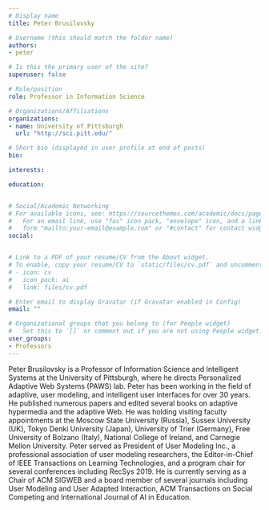 ```yaml
---
# Display name
title: Peter Brusilovsky

# Username (this should match the folder name)
authors:
- peter

# Is this the primary user of the site?
superuser: false

# Role/position
role: Professor in Information Science

# Organizations/Affiliations
organizations:
- name: University of Pittsburgh
  url: "http://sci.pitt.edu/"

# Short bio (displayed in user profile at end of posts)
bio: 

interests:

education:


# Social/Academic Networking
# For available icons, see: https://sourcethemes.com/academic/docs/page-builder/#icons
#   For an email link, use "fas" icon pack, "envelope" icon, and a link in the
#   form "mailto:your-email@example.com" or "#contact" for contact widget.
social:


# Link to a PDF of your resume/CV from the About widget.
# To enable, copy your resume/CV to `static/files/cv.pdf` and uncomment the lines below.
# - icon: cv
#   icon_pack: ai
#   link: files/cv.pdf

# Enter email to display Gravatar (if Gravatar enabled in Config)
email: ""

# Organizational groups that you belong to (for People widget)
#   Set this to `[]` or comment out if you are not using People widget.
user_groups:
- Professors
---
```


Peter Brusilovsky is a Professor of Information Science and Intelligent Systems at the University of Pittsburgh, where he directs Personalized Adaptive Web Systems (PAWS) lab. Peter has been working in the field of adaptive, user modeling, and intelligent user interfaces for over 30 years. He published numerous papers and edited several books on adaptive hypermedia and the adaptive Web. He was holding visiting faculty appointments at the Moscow State University (Russia), Sussex University (UK), Tokyo Denki University (Japan), University of Trier (Germany), Free University of Bolzano (Italy), National College of Ireland, and Carnegie Mellon University. Peter served as President of User Modeling Inc., a professional association of user modeling researchers, the Editor-in-Chief of IEEE Transactions on Learning Technologies, and a program chair for several conferences including RecSys 2019. He is currently serving as a Chair of ACM SIGWEB and a board member of several journals including User Modeling and User Adapted Interaction, ACM Transactions on Social Competing and International Journal of AI in Education.
